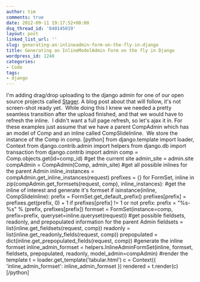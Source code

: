 ```yaml
---
author: tim
comments: true
date: 2012-09-11 19:17:52+00:00
dsq_thread_id: '840145019'
layout: post
linked_list_url: ''
slug: generating-an-inlineadmin-form-on-the-fly-in-django
title: Generating an InlineModelAdmin Form on the fly in Django
wordpress_id: 1240
categories:
- Code
tags:
- django
---
```


I'm adding drag/drop uploading to the django admin for one of our open source
projects called [Stager](https://github.com/aiaio/ai-stager). A blog post
about that will follow, it's not screen-shot ready yet.  While doing this I
knew we needed a pretty seamless transition after the upload finished, and
that we would have to refresh the inline.  I didn't want a full page refresh,
so let's ajax it in. For these examples just assume that we have a parent
CompAdmin which has an model of Comp and an inline called CompSlideInline.  We
store the instance of the Comp in comp. [python] from django.template import
loader, Context from django.contrib.admin import helpers from django.db import
transaction from django.contrib import admin comp =
Comp.objects.get(id=comp_id) #get the current site admin_site = admin.site
compAdmin = CompAdmin(Comp, admin_site) #get all possible inlines for the
parent Admin inline_instances = compAdmin.get_inline_instances(request)
prefixes = {} for FormSet, inline in zip(compAdmin.get_formsets(request,
comp), inline_instances): #get the inline of interest and generate it's
formset if isinstance(inline, CompSlideInline): prefix =
FormSet.get_default_prefix() prefixes[prefix] = prefixes.get(prefix, 0) + 1 if
prefixes[prefix] != 1 or not prefix: prefix = "%s-%s" % (prefix,
prefixes[prefix]) formset = FormSet(instance=comp, prefix=prefix,
queryset=inline.queryset(request)) #get possible fieldsets, readonly, and
prepopulated information for the parent Admin fieldsets =
list(inline.get_fieldsets(request, comp)) readonly =
list(inline.get_readonly_fields(request, comp)) prepopulated =
dict(inline.get_prepopulated_fields(request, comp)) #generate the inline
formset inline_admin_formset = helpers.InlineAdminFormSet(inline, formset,
fieldsets, prepopulated, readonly, model_admin=compAdmin) #render the template
t = loader.get_template('tabular.html') c = Context({ 'inline_admin_formset':
inline_admin_formset }) rendered = t.render(c) [/python]


